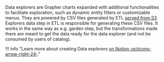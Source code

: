 Data explorers are Grapher charts expanded with additional functionalities to facilitate exploration, such as dynamic entity filters or customizable menus. They are powered by CSV files generated by ETL [served from S3](https://cloud.digitalocean.com/spaces/owid-catalog?path=explorers/). Explorers data step in ETL is responsible for generating these CSV files. It works in the same way as e.g. garden step, but the transformations made there are meant to get the data ready for the data explorer (and not be consumed by users of catalog).

!!! info "Learn more about creating Data explorers [on Notion :octicons-arrow-right-24:](https://www.notion.so/owid/Creating-Data-Explorers-cf47a5ef90f14c1fba8fc243aba79be7)."

